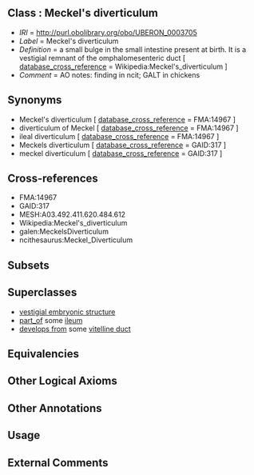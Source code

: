 
## Class : Meckel's diverticulum

 * *IRI* = http://purl.obolibrary.org/obo/UBERON_0003705
 * *Label* = Meckel's diverticulum
 * *Definition* = a small bulge in the small intestine present at birth. It is a vestigial remnant of the omphalomesenteric duct [ [database_cross_reference](../../ef/oboInOwl#hasDbXref.md) = Wikipedia:Meckel's_diverticulum ]
 * *Comment* = AO notes: finding in ncit; GALT in chickens

## Synonyms

 * Meckel's diverticulum [ [database_cross_reference](../../ef/oboInOwl#hasDbXref.md) = FMA:14967 ]
 * diverticulum of Meckel [ [database_cross_reference](../../ef/oboInOwl#hasDbXref.md) = FMA:14967 ]
 * ileal diverticulum [ [database_cross_reference](../../ef/oboInOwl#hasDbXref.md) = FMA:14967 ]
 * Meckels diverticulum [ [database_cross_reference](../../ef/oboInOwl#hasDbXref.md) = GAID:317 ]
 * meckel diverticulum [ [database_cross_reference](../../ef/oboInOwl#hasDbXref.md) = GAID:317 ]

## Cross-references

 * FMA:14967
 * GAID:317
 * MESH:A03.492.411.620.484.612
 * Wikipedia:Meckel's_diverticulum
 * galen:MeckelsDiverticulum
 * ncithesaurus:Meckel_Diverticulum

## Subsets


## Superclasses

 * [vestigial embryonic structure](../../UBERON/90/UBERON_0006590.md)
 * [part_of](../../BFO/50/BFO_0000050.md) some [ileum](../../UBERON/16/UBERON_0002116.md)
 * [develops from](../../RO/02/RO_0002202.md) some [vitelline duct](../../UBERON/05/UBERON_0007105.md)

## Equivalencies


## Other Logical Axioms


## Other Annotations


## Usage


## External Comments

